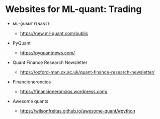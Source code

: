# Websites for ML-quant: Trading

- ᴍʟ-ǫᴜᴀɴᴛ ғɪɴᴀɴᴄᴇ

  - https://new.ml-quant.com/public

- PyQuant
  - https://pyquantnews.com/

- Quant Finance Research Newsletter
  - https://oxford-man.ox.ac.uk/quant-finance-research-newsletter/

- Financioneroncios
  - https://financioneroncios.wordpress.com/

- Awesome quants
  - https://wilsonfreitas.github.io/awesome-quant/#python
